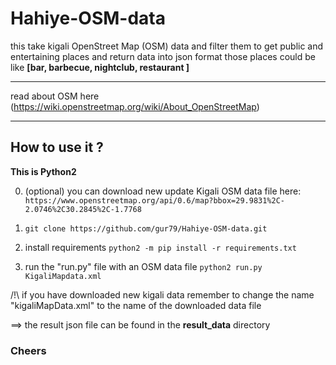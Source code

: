 # Hahiye-OSM-data


this take kigali OpenStreet Map (OSM) data and filter them to get public and entertaining places and return data into json format
those places could be like __[bar, barbecue, nightclub, restaurant ]__
___________________
read about OSM here (https://wiki.openstreetmap.org/wiki/About_OpenStreetMap)
___________________


## How to use it ?


__This is Python2__

0. (optional) you can download new update Kigali OSM data file here:
  `https://www.openstreetmap.org/api/0.6/map?bbox=29.9831%2C-2.0746%2C30.2845%2C-1.7768`
 
1. `git clone https://github.com/gur79/Hahiye-OSM-data.git`

2. install requirements
    `python2 -m pip install -r requirements.txt`
    
3. run the "run.py" file with an OSM data file
    `python2 run.py KigaliMapdata.xml`
    
/!\ if you have downloaded new kigali data remember to change the name "kigaliMapData.xml" to the name of the downloaded data file

==> the result json file can be found in the **result_data** directory

### Cheers

